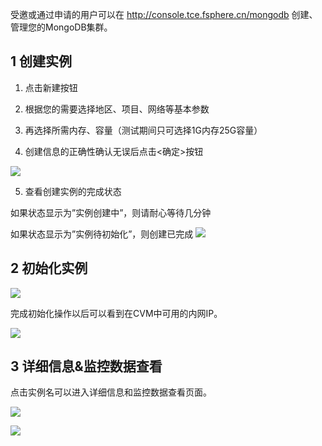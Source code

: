 受邀或通过申请的用户可以在 http://console.tce.fsphere.cn/mongodb 创建、管理您的MongoDB集群。
## 1 创建实例

1)	点击新建按钮

2)	根据您的需要选择地区、项目、网络等基本参数

3)	再选择所需内存、容量（测试期间只可选择1G内存25G容量）

4)	创建信息的正确性确认无误后点击<确定>按钮 

![](https://qzonestyle.gtimg.cn/qzone/vas/opensns/res/img/xinjian-01.png)

5)	查看创建实例的完成状态

如果状态显示为”实例创建中”，则请耐心等待几分钟

如果状态显示为”实例待初始化”，则创建已完成
![](https://qzonestyle.gtimg.cn/qzone/vas/opensns/res/img/xinjian-02.png)

## 2 初始化实例

![](https://qzonestyle.gtimg.cn/qzone/vas/opensns/res/img/xinjian-03.png)

完成初始化操作以后可以看到在CVM中可用的内网IP。

![](https://qzonestyle.gtimg.cn/qzone/vas/opensns/res/img/xinjian-04.png)

## 3 详细信息&监控数据查看

点击实例名可以进入详细信息和监控数据查看页面。

![](https://qzonestyle.gtimg.cn/qzone/vas/opensns/res/img/xinjian-05.png)

![](https://qzonestyle.gtimg.cn/qzone/vas/opensns/res/img/xinjian-06.png)